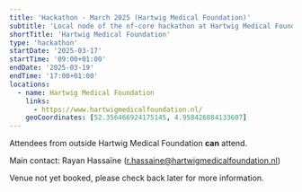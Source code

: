 ```yaml
---
title: 'Hackathon - March 2025 (Hartwig Medical Foundation)'
subtitle: 'Local node of the nf-core hackathon at Hartwig Medical Foundation'
shortTitle: 'Hartwig Medical Foundation'
type: 'hackathon'
startDate: '2025-03-17'
startTime: '09:00+01:00'
endDate: '2025-03-19'
endTime: '17:00+01:00'
locations:
  - name: Hartwig Medical Foundation
    links:
      - https://www.hartwigmedicalfoundation.nl/
    geoCoordinates: [52.356466924175145, 4.958426884133607]
---
```


Attendees from outside Hartwig Medical Foundation **can** attend.

Main contact: Rayan Hassaïne ([r.hassaine@hartwigmedicalfoundation.nl](mailto:r.hassaine@hartwigmedicalfoundation.nl))

Venue not yet booked, please check back later for more information.
